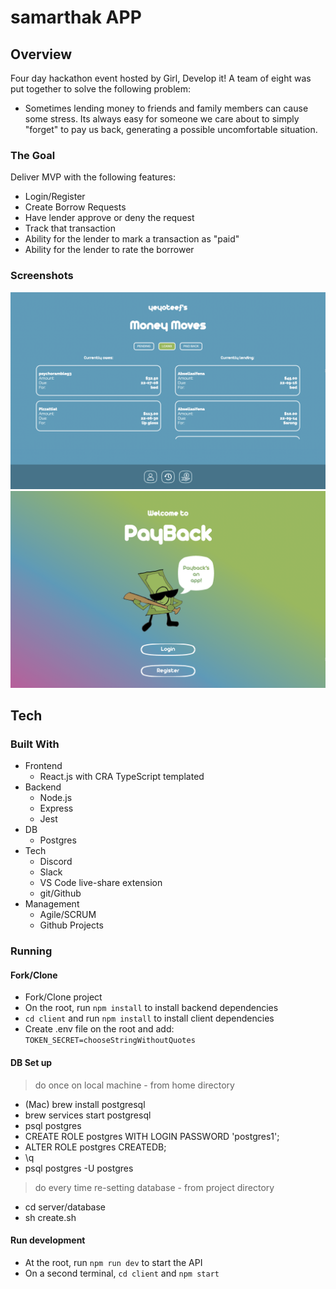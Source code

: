 # samarthak APP

## Overview

Four day hackathon event hosted by Girl, Develop it! A team of eight was put together to solve the following problem:

- Sometimes lending money to friends and family members can cause some stress. Its always easy for someone we care about to simply "forget" to pay us back, generating a possible uncomfortable situation.

### The Goal

Deliver MVP with the following features:

- Login/Register
- Create Borrow Requests
- Have lender approve or deny the request
- Track that transaction
- Ability for the lender to mark a transaction as "paid"
- Ability for the lender to rate the borrower

### Screenshots

![Land page](./dash.png)
![Dash page](./home.png)

## Tech

### Built With

- Frontend
  - React.js with CRA TypeScript templated
- Backend
  - Node.js
  - Express
  - Jest
- DB
  - Postgres
- Tech
  - Discord
  - Slack
  - VS Code live-share extension
  - git/Github
- Management
  - Agile/SCRUM
  - Github Projects

### Running

#### Fork/Clone

- Fork/Clone project
- On the root, run `npm install` to install backend dependencies
- `cd client` and run `npm install` to install client dependencies
- Create .env file on the root and add: `TOKEN_SECRET=chooseStringWithoutQuotes`

#### DB Set up

> do once on local machine - from home directory

- (Mac) brew install postgresql
- brew services start postgresql
- psql postgres
- CREATE ROLE postgres WITH LOGIN PASSWORD 'postgres1';
- ALTER ROLE postgres CREATEDB;
- \q
- psql postgres -U postgres

> do every time re-setting database - from project directory

- cd server/database
- sh create.sh

#### Run development

- At the root, run `npm run dev` to start the API
- On a second terminal, `cd client` and `npm start`